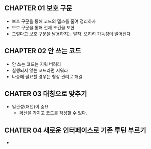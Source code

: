 ## CHAPTER 01 보호 구문
- 보호 구문을 통해 코드의 뎁스를 줄여 정리하자
- 보호 구문을 통해 전제 조건을 포현
- 그렇다고 보호 구문을 남용하지는 말자. 오히려 가독성이 떨어진다

## CHAPTER 02 안 쓰는 코드
- 안 쓰는 코드는 지워 버려라
- 실행되지 않는 코드라면 지워라
- 나중에 필요할 경우는 형상 관리로 해결

## CHATER 03 대칭으로 맞추기
- 일관성(패턴)이 중요
	- 확신을 가지고 코드를 작성할 수 있다.

## CHATER 04 새로운 인터페이스로 기존 루틴 부르기
- 